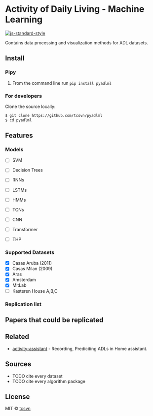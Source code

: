 # Activity of Daily Living - Machine Learning

[![js-standard-style](https://img.shields.io/badge/code%20style-standard-brightgreen.svg?style=flat)](https://github.com/feross/standard)

Contains data processing and visualization methods for ADL datasets.

## Install
### Pipy
1. From the command line run `pip install pyadlml`

### For developers
Clone the source locally:
```sh
$ git clone https://github.com/tcsvn/pyadlml
$ cd pyadlml
```

## Features
### Models
  - [ ] SVM
  - [ ] Decision Trees
  
  - [ ] RNNs
  - [ ] LSTMs
  - [ ] HMMs
  - [ ] TCNs
  
  - [ ] CNN
  - [ ] Transformer
  
  - [ ] THP
  
### Supported Datasets
  - [x] Casas Aruba (2011)
  - [x] Casas Milan (2009)
  - [x] Aras
  - [x] Amsterdam 
  - [x] MitLab
  - [ ] Kasteren House A,B,C

### Replication list  
Papers that could be replicated
  - 

## Related
  - [activity-assistant](https://github.com/tcsvn/activity-assistant) - Recording, Prediciting ADLs in Home assistant.
  
## Sources
  - TODO cite every dataset
  - TODO cite every algorithm package
  
## License
MIT  © [tcsvn](http://deadlink)
